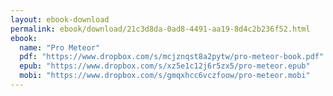 ```yaml
---
layout: ebook-download
permalink: ebook/download/21c3d8da-0ad8-4491-aa19-8d4c2b236f52.html
ebook:
  name: "Pro Meteor"
  pdf: "https://www.dropbox.com/s/mcjznqst8a2pytw/pro-meteor-book.pdf"
  epub: "https://www.dropbox.com/s/xz5e1c12j6r5zx5/pro-meteor.epub"
  mobi: "https://www.dropbox.com/s/gmqxhcc6vczfoow/pro-meteor.mobi"
---
```

